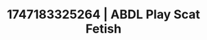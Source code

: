 ---
categories:
- Spiritual kink
- Erotic AI content
- Demure
- Volleyball
- Cheerleader roleplay
image: /assets/images/1747183325264.webp
layout: post
seo:
  description: Featured content with sensual Scat Fetish, ABDL Play. HD images available.
  keywords: Scat Fetish, ABDL Play
  og_image: /assets/images/1747183325264.webp
  schema_type: VisualArtwork
tags:
- ABDL Play
- '#1747183325264'
- Scat Fetish
title: 1747183325264 | ABDL Play Scat Fetish
---